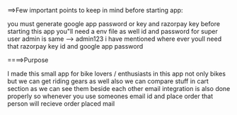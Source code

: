 ==>Few important points to keep in mind before starting app:

you must generate google app password or key and razorpay key before starting this app
you"ll need a env file as well 
id and password for super user admin is same --> admin123
i have mentioned where ever youll need that razorpay key id and google app password

====>Purpose

I made this small app for bike lovers / enthusiasts 
in this app not only bikes but we can get riding gears as well 
also we can compare stuff in cart section as we can see them beside each other 
email integration is also done properly so whenever you use someones email id and place order that person will recieve order placed mail
